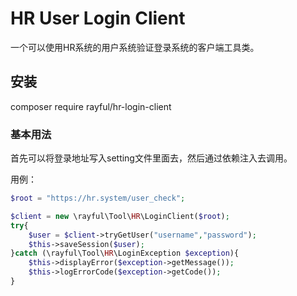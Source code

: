 # HR User Login Client
一个可以使用HR系统的用户系统验证登录系统的客户端工具类。

## 安装
composer require rayful/hr-login-client

### 基本用法
首先可以将登录地址写入setting文件里面去，然后通过依赖注入去调用。

用例：
```php
$root = "https://hr.system/user_check";

$client = new \rayful\Tool\HR\LoginClient($root);
try{
    $user = $client->tryGetUser("username","password");
    $this->saveSession($user);
}catch (\rayful\Tool\HR\LoginException $exception){
    $this->displayError($exception->getMessage());
    $this->logErrorCode($exception->getCode());
}
```